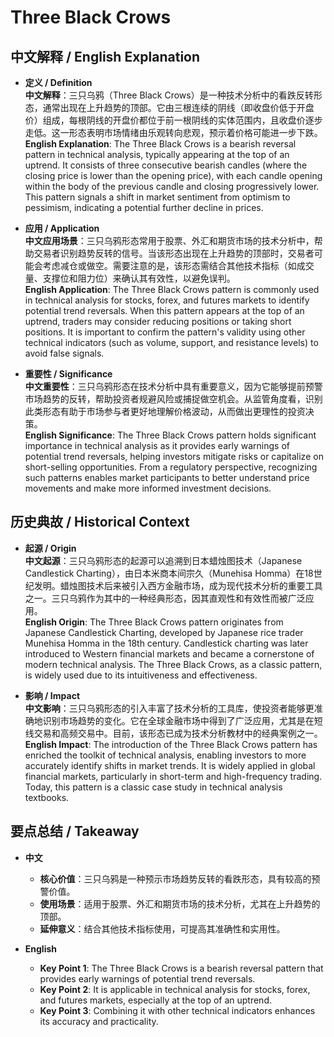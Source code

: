 # Three Black Crows

## 中文解释 / English Explanation

* **定义 / Definition**  
  **中文解释**：三只乌鸦（Three Black Crows）是一种技术分析中的看跌反转形态，通常出现在上升趋势的顶部。它由三根连续的阴线（即收盘价低于开盘价）组成，每根阴线的开盘价都位于前一根阴线的实体范围内，且收盘价逐步走低。这一形态表明市场情绪由乐观转向悲观，预示着价格可能进一步下跌。  
  **English Explanation**: The Three Black Crows is a bearish reversal pattern in technical analysis, typically appearing at the top of an uptrend. It consists of three consecutive bearish candles (where the closing price is lower than the opening price), with each candle opening within the body of the previous candle and closing progressively lower. This pattern signals a shift in market sentiment from optimism to pessimism, indicating a potential further decline in prices.

* **应用 / Application**  
  **中文应用场景**：三只乌鸦形态常用于股票、外汇和期货市场的技术分析中，帮助交易者识别趋势反转的信号。当该形态出现在上升趋势的顶部时，交易者可能会考虑减仓或做空。需要注意的是，该形态需结合其他技术指标（如成交量、支撑位和阻力位）来确认其有效性，以避免误判。  
  **English Application**: The Three Black Crows pattern is commonly used in technical analysis for stocks, forex, and futures markets to identify potential trend reversals. When this pattern appears at the top of an uptrend, traders may consider reducing positions or taking short positions. It is important to confirm the pattern's validity using other technical indicators (such as volume, support, and resistance levels) to avoid false signals.

* **重要性 / Significance**  
  **中文重要性**：三只乌鸦形态在技术分析中具有重要意义，因为它能够提前预警市场趋势的反转，帮助投资者规避风险或捕捉做空机会。从监管角度看，识别此类形态有助于市场参与者更好地理解价格波动，从而做出更理性的投资决策。  
  **English Significance**: The Three Black Crows pattern holds significant importance in technical analysis as it provides early warnings of potential trend reversals, helping investors mitigate risks or capitalize on short-selling opportunities. From a regulatory perspective, recognizing such patterns enables market participants to better understand price movements and make more informed investment decisions.

## 历史典故 / Historical Context

* **起源 / Origin**  
  **中文起源**：三只乌鸦形态的起源可以追溯到日本蜡烛图技术（Japanese Candlestick Charting），由日本米商本间宗久（Munehisa Homma）在18世纪发明。蜡烛图技术后来被引入西方金融市场，成为现代技术分析的重要工具之一。三只乌鸦作为其中的一种经典形态，因其直观性和有效性而被广泛应用。  
  **English Origin**: The Three Black Crows pattern originates from Japanese Candlestick Charting, developed by Japanese rice trader Munehisa Homma in the 18th century. Candlestick charting was later introduced to Western financial markets and became a cornerstone of modern technical analysis. The Three Black Crows, as a classic pattern, is widely used due to its intuitiveness and effectiveness.

* **影响 / Impact**  
  **中文影响**：三只乌鸦形态的引入丰富了技术分析的工具库，使投资者能够更准确地识别市场趋势的变化。它在全球金融市场中得到了广泛应用，尤其是在短线交易和高频交易中。目前，该形态已成为技术分析教材中的经典案例之一。  
  **English Impact**: The introduction of the Three Black Crows pattern has enriched the toolkit of technical analysis, enabling investors to more accurately identify shifts in market trends. It is widely applied in global financial markets, particularly in short-term and high-frequency trading. Today, this pattern is a classic case study in technical analysis textbooks.

## 要点总结 / Takeaway

* **中文**  
  - **核心价值**：三只乌鸦是一种预示市场趋势反转的看跌形态，具有较高的预警价值。  
  - **使用场景**：适用于股票、外汇和期货市场的技术分析，尤其在上升趋势的顶部。  
  - **延伸意义**：结合其他技术指标使用，可提高其准确性和实用性。

* **English**  
  - **Key Point 1**: The Three Black Crows is a bearish reversal pattern that provides early warnings of potential trend reversals.  
  - **Key Point 2**: It is applicable in technical analysis for stocks, forex, and futures markets, especially at the top of an uptrend.  
  - **Key Point 3**: Combining it with other technical indicators enhances its accuracy and practicality.
